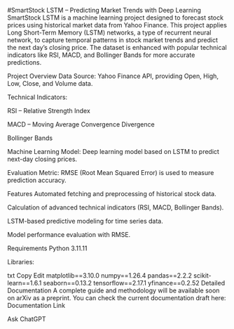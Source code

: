 #SmartStock LSTM – Predicting Market Trends with Deep Learning
SmartStock LSTM is a machine learning project designed to forecast stock prices using historical market data from Yahoo Finance. This project applies Long Short-Term Memory (LSTM) networks, a type of recurrent neural network, to capture temporal patterns in stock market trends and predict the next day’s closing price. The dataset is enhanced with popular technical indicators like RSI, MACD, and Bollinger Bands for more accurate predictions.

Project Overview
Data Source: Yahoo Finance API, providing Open, High, Low, Close, and Volume data.

Technical Indicators:
 
RSI – Relative Strength Index

MACD – Moving Average Convergence Divergence

Bollinger Bands

Machine Learning Model: Deep learning model based on LSTM to predict next-day closing prices.

Evaluation Metric: RMSE (Root Mean Squared Error) is used to measure prediction accuracy.

Features
Automated fetching and preprocessing of historical stock data.

Calculation of advanced technical indicators (RSI, MACD, Bollinger Bands).

LSTM-based predictive modeling for time series data.

Model performance evaluation with RMSE.

Requirements
Python 3.11.11

Libraries:

txt
Copy
Edit
matplotlib==3.10.0
numpy==1.26.4
pandas==2.2.2
scikit-learn==1.6.1
seaborn==0.13.2
tensorflow==2.17.1
yfinance==0.2.52
Detailed Documentation
A complete guide and methodology will be available soon on arXiv as a preprint.
You can check the current documentation draft here:
Documentation Link





Ask ChatGPT

